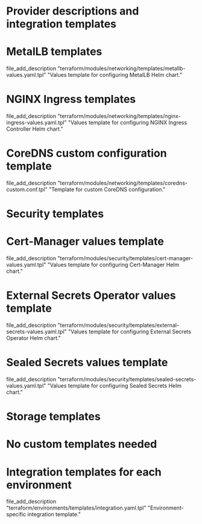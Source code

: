 # Provider descriptions and integration templates

# MetalLB templates
file_add_description "terraform/modules/networking/templates/metallb-values.yaml.tpl" "Values template for configuring MetalLB Helm chart."

# NGINX Ingress templates
file_add_description "terraform/modules/networking/templates/nginx-ingress-values.yaml.tpl" "Values template for configuring NGINX Ingress Controller Helm chart."

# CoreDNS custom configuration template
file_add_description "terraform/modules/networking/templates/coredns-custom.conf.tpl" "Template for custom CoreDNS configuration."

# Security templates
# Cert-Manager values template
file_add_description "terraform/modules/security/templates/cert-manager-values.yaml.tpl" "Values template for configuring Cert-Manager Helm chart."

# External Secrets Operator values template
file_add_description "terraform/modules/security/templates/external-secrets-values.yaml.tpl" "Values template for configuring External Secrets Operator Helm chart."

# Sealed Secrets values template
file_add_description "terraform/modules/security/templates/sealed-secrets-values.yaml.tpl" "Values template for configuring Sealed Secrets Helm chart."

# Storage templates
# No custom templates needed

# Integration templates for each environment
file_add_description "terraform/environments/templates/integration.yaml.tpl" "Environment-specific integration template."
